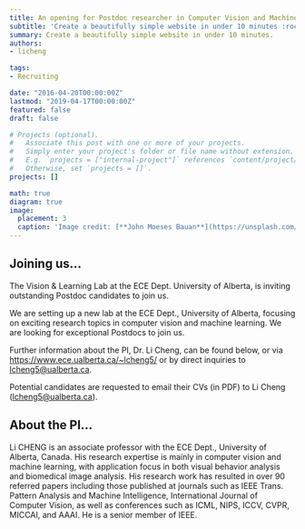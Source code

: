 ```yaml
---
title: An opening for Postdoc researcher in Computer Vision and Machine Learning.
subtitle: 'Create a beautifully simple website in under 10 minutes :rocket:'
summary: Create a beautifully simple website in under 10 minutes.
authors:
- licheng

tags:
- Recruiting

date: "2016-04-20T00:00:00Z"
lastmod: "2019-04-17T00:00:00Z"
featured: false
draft: false

# Projects (optional).
#   Associate this post with one or more of your projects.
#   Simply enter your project's folder or file name without extension.
#   E.g. `projects = ["internal-project"]` references `content/project/deep-learning/index.md`.
#   Otherwise, set `projects = []`.
projects: []

math: true
diagram: true
image:
  placement: 3
  caption: 'Image credit: [**John Moeses Bauan**](https://unsplash.com/photos/OGZtQF8iC0g)'
---
```


Joining us...
---------------------------------------------------------------------------------------
The Vision & Learning Lab at the ECE Dept. University of Alberta, is inviting outstanding Postdoc candidates to join us. 

We are setting up a new lab at the ECE Dept., University of Alberta, focusing on exciting research topics in computer vision and machine learning. We are looking for exceptional Postdocs to join us.

Further information about the PI, Dr. Li Cheng, can be found below, or via  https://www.ece.ualberta.ca/~lcheng5/ or by direct inquiries to lcheng5@ualberta.ca. 

Potential candidates are requested to email their CVs (in PDF) to Li Cheng (lcheng5@ualberta.ca). 


About the PI...
---------------------------------------------------------------------------------------
Li CHENG is an associate professor with the ECE Dept., University of Alberta, Canada. His research expertise is mainly in computer vision and machine learning, with application focus in both visual behavior analysis and biomedical image analysis. His research work has resulted in over 90 referred papers including those published at journals such as IEEE Trans. Pattern Analysis and Machine Intelligence, International Journal of Computer Vision, as well as conferences such as ICML, NIPS, ICCV, CVPR, MICCAI, and AAAI. He is a senior member of IEEE. 